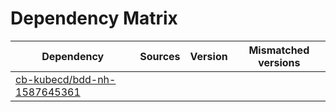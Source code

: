 # Dependency Matrix

Dependency | Sources | Version | Mismatched versions
---------- | ------- | ------- | -------------------
[cb-kubecd/bdd-nh-1587645361](https://github.com/cb-kubecd/bdd-nh-1587645361.git) |  | []() | 
